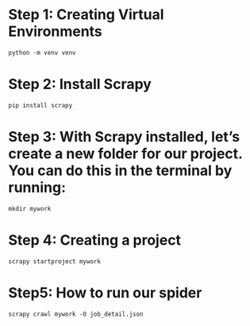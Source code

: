 # Step 1: Creating Virtual Environments
    python -m venv venv

# Step 2: Install Scrapy
    pip install scrapy

# Step 3: With Scrapy installed, let’s create a new folder for our project. You can do this in the terminal by running:
    mkdir mywork

# Step 4: Creating a project
    scrapy startproject mywork

# Step5: How to run our spider
    scrapy crawl mywork -O job_detail.json

